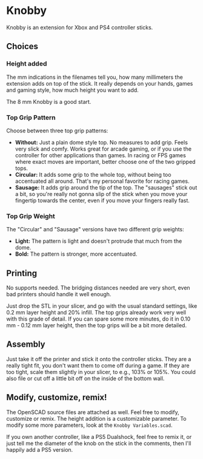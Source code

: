 # Knobby

Knobby is an extension for Xbox and PS4 controller sticks.


## Choices

### Height added

The mm indications in the filenames tell you, how many millimeters the extension
adds on top of the stick. It really depends on your hands, games and gaming style,
how much height you want to add.

The 8 mm Knobby is a good start.


### Top Grip Pattern

Choose between three top grip patterns:

- **Without:** Just a plain dome style top. No measures to add grip. Feels
  very slick and comfy. Works great for arcade gaming, or if you use the
  controller for other applications than games. In racing or FPS games
  where exact moves are important, better choose one of the two gripped tops.
- **Circular:** It adds some grip to the whole top, without being too accentuated
  all around. That's my personal favorite for racing games.
- **Sausage:** It adds grip around the tip of the top. The "sausages" stick
  out a bit, so you're really not gonna slip of the stick when you move your
  fingertip towards the center, even if you move your fingers really fast.


### Top Grip Weight

The "Circular" and "Sausage" versions have two different grip weights:

- **Light:** The pattern is light and doesn't protrude that much from the dome.
- **Bold:** The pattern is stronger, more accentuated.


## Printing

No supports needed. The bridging distances needed are very short, even bad
printers should handle it well enough.

Just drop the STL in your slicer, and go with the usual standard settings,
like 0.2 mm layer height and 20% infill. The top grips already work very well
with this grade of detail. If you can spare some more minutes, do it in
0.10 mm - 0.12 mm layer height, then the top grips will be a bit more detailed.


## Assembly

Just take it off the printer and stick it onto the controller sticks. They are
a really tight fit, you don't want them to come off during a game. If they are
too tight, scale them slightly in your slicer, to e.g., 103% or 105%. You could
also file or cut off a little bit off on the inside of the bottom wall.


## Modify, customize, remix!

The OpenSCAD source files are attached as well. Feel free to modify, customize
or remix. The height addition is a customizable parameter. To modify some more
parameters, look at the `Knobby Variables.scad`.

If you own another controller, like a PS5 Dualshock, feel free to remix it,
or just tell me the diameter of the knob on the stick in the comments, then
I'll happily add a PS5 version.
